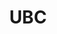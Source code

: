 ---
title: UBC
description: 
img: assets/img/ubc.jpg
importance: 2
category: work
redirect: https://www.ubc.ca/
display: true
---